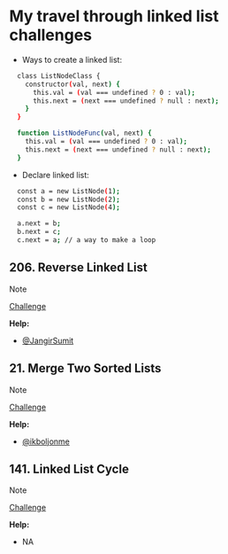 # My travel through linked list challenges

- Ways to create a linked list:

```bash
  class ListNodeClass {
    constructor(val, next) {
      this.val = (val === undefined ? 0 : val);
      this.next = (next === undefined ? null : next);
    }
  }

  function ListNodeFunc(val, next) {
    this.val = (val === undefined ? 0 : val);
    this.next = (next === undefined ? null : next);
  }
```

- Declare linked list:

```bash
  const a = new ListNode(1);
  const b = new ListNode(2);
  const c = new ListNode(4);

  a.next = b;
  b.next = c;
  c.next = a; // a way to make a loop
```

## 206. Reverse Linked List

> [!NOTE]
> [Challenge](https://leetcode.com/problems/reverse-linked-list/)

**Help:**

- [@JangirSumit](https://leetcode.com/problems/reverse-linked-list/solutions/4346121/simple-solution-using-stack/)

## 21. Merge Two Sorted Lists

> [!NOTE]
> [Challenge](https://leetcode.com/problems/merge-two-sorted-lists/)

**Help:**

- [@ikboljonme](https://leetcode.com/problems/merge-two-sorted-lists/solutions/3353373/javascript-easy-explanation-100-for-loop/)

## 141. Linked List Cycle

> [!NOTE]
> [Challenge](https://leetcode.com/problems/linked-list-cycle/)

**Help:**

- NA
